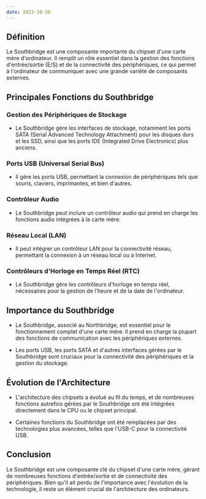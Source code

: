 ```yaml
---
date: 2023-10-30
---
```


## Définition
Le Southbridge est une composante importante du chipset d'une carte mère d'ordinateur. Il remplit un rôle essentiel dans la gestion des fonctions d'entrée/sortie (E/S) et de la connectivité des périphériques, ce qui permet à l'ordinateur de communiquer avec une grande variété de composants externes.

## Principales Fonctions du Southbridge

### Gestion des Périphériques de Stockage
- Le Southbridge gère les interfaces de stockage, notamment les ports SATA (Serial Advanced Technology Attachment) pour les disques durs et les SSD, ainsi que les ports IDE (Integrated Drive Electronics) plus anciens.

### Ports USB (Universal Serial Bus)
- Il gère les ports USB, permettant la connexion de périphériques tels que souris, claviers, imprimantes, et bien d'autres.

### Contrôleur Audio
- Le Southbridge peut inclure un contrôleur audio qui prend en charge les fonctions audio intégrées à la carte mère.

### Réseau Local (LAN)
- Il peut intégrer un contrôleur LAN pour la connectivité réseau, permettant la connexion à un réseau local ou à Internet.

### Contrôleurs d'Horloge en Temps Réel (RTC)
- Le Southbridge gère les contrôleurs d'horloge en temps réel, nécessaires pour la gestion de l'heure et de la date de l'ordinateur.

## Importance du Southbridge
- Le Southbridge, associé au Northbridge, est essentiel pour le fonctionnement complet d'une carte mère. Il prend en charge la plupart des fonctions de communication avec les périphériques externes.

- Les ports USB, les ports SATA et d'autres interfaces gérées par le Southbridge sont cruciaux pour la connectivité des périphériques et la gestion du stockage.

## Évolution de l'Architecture
- L'architecture des chipsets a évolué au fil du temps, et de nombreuses fonctions autrefois gérées par le Southbridge ont été intégrées directement dans le CPU ou le chipset principal.

- Certaines fonctions du Southbridge ont été remplacées par des technologies plus avancées, telles que l'USB-C pour la connectivité USB.

## Conclusion
Le Southbridge est une composante clé du chipset d'une carte mère, gérant de nombreuses fonctions d'entrée/sortie et de connectivité des périphériques. Bien qu'il ait perdu de l'importance avec l'évolution de la technologie, il reste un élément crucial de l'architecture des ordinateurs.